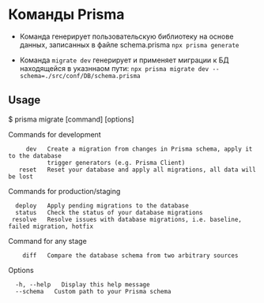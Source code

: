 # Команды Prisma

- Команда генерирует пользовательскую библиотеку на основе данных, записанных в файле schema.prisma
  `npx prisma generate`

- Команда `migrate dev` генерирует и применяет миграции к БД находящейся в указннаом пути:
  `npx prisma migrate dev --schema=./src/conf/DB/schema.prisma`


## Usage

  $ prisma migrate [command] [options]

Commands for development

         dev   Create a migration from changes in Prisma schema, apply it to the database
               trigger generators (e.g. Prisma Client)
       reset   Reset your database and apply all migrations, all data will be lost

Commands for production/staging

      deploy   Apply pending migrations to the database
      status   Check the status of your database migrations
     resolve   Resolve issues with database migrations, i.e. baseline, failed migration, hotfix

Command for any stage

        diff   Compare the database schema from two arbitrary sources

Options

  ```
    -h, --help   Display this help message
    --schema   Custom path to your Prisma schema
  ```